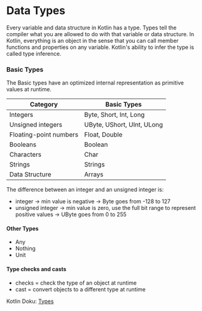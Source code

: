 # Data Types

Every variable and data structure in Kotlin has a type.
Types tell the compiler what you are allowed to do with that variable or data structure.
In Kotlin, everything is an object in the sense that you can call member functions and properties on any variable.
Kotlin's ability to infer the type is called type inference.

### Basic Types

The Basic types have an optimized internal representation as primitive values at runtime.

Category               | Basic Types
-----------------------|----------------------------
Integers               | Byte, Short, Int, Long
Unsigned integers      | UByte, UShort, UInt, ULong
Floating-point numbers | Float, Double
Booleans               | Boolean
Characters             | Char
Strings                | Strings
Data Structure         | Arrays

The difference between an integer and an unsigned integer is:

* integer          → min value is negative                                                  → Byte goes from -128 to 127
* unsigned integer → min value is zero, use the full bit range to represent positive values → UByte goes from 0 to 255

#### Other Types

* Any
* Nothing
* Unit

#### Type checks and casts

* checks = check the type of an object at runtime
* cast   = convert objects to a different type at runtime



Kotlin Doku: [Types](https://kotlinlang.org/docs/basic-types.html)
